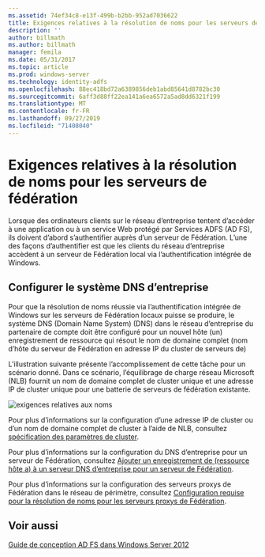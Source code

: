 ```yaml
---
ms.assetid: 74ef34c8-e13f-499b-b2bb-952ad7036622
title: Exigences relatives à la résolution de noms pour les serveurs de fédération
description: ''
author: billmath
ms.author: billmath
manager: femila
ms.date: 05/31/2017
ms.topic: article
ms.prod: windows-server
ms.technology: identity-adfs
ms.openlocfilehash: 88ec418bd72a6389856deb1abd85641d8782bc30
ms.sourcegitcommit: 6aff3d88ff22ea141a6ea6572a5ad8dd6321f199
ms.translationtype: MT
ms.contentlocale: fr-FR
ms.lasthandoff: 09/27/2019
ms.locfileid: "71408040"
---
```

# <a name="name-resolution-requirements-for-federation-servers"></a>Exigences relatives à la résolution de noms pour les serveurs de fédération

Lorsque des ordinateurs clients sur le réseau d’entreprise tentent d’accéder à une application ou à un service Web protégé par Services ADFS \(AD FS\), ils doivent d’abord s’authentifier auprès d’un serveur de Fédération. L’une des façons d’authentifier est que les clients du réseau d’entreprise accèdent à un serveur de Fédération local via l’authentification intégrée de Windows.  
  
## <a name="configure-corporate-dns"></a>Configurer le système DNS d’entreprise  
Pour que la résolution de noms réussie via l’authentification intégrée de Windows sur les serveurs de Fédération locaux puisse se produire, le système DNS (Domain Name System) \(DNS\) dans le réseau d’entreprise du partenaire de compte doit être configuré pour un nouvel hôte \(un\) enregistrement de ressource qui résout le nom de domaine complet \(nom d’hôte du serveur de Fédération en adresse IP du cluster de serveurs de\)  
  
L’illustration suivante présente l’accomplissement de cette tâche pour un scénario donné. Dans ce scénario, l’équilibrage de charge réseau Microsoft \(NLB\) fournit un nom de domaine complet de cluster unique et une adresse IP de cluster unique pour une batterie de serveurs de fédération existante.  
  
![exigences relatives aux noms](media/adfs2_deploy_single_fs.gif)  
  
Pour plus d’informations sur la configuration d’une adresse IP de cluster ou d’un nom de domaine complet de cluster à l’aide de NLB, consultez [spécification des paramètres de cluster](https://go.microsoft.com/fwlink/?LinkId=75282).  
  
Pour plus d’informations sur la configuration du DNS d’entreprise pour un serveur de Fédération, consultez [Ajouter un enregistrement de &#40;ressource hôte a&#41; à un serveur DNS d’entreprise pour un serveur de Fédération](../../ad-fs/deployment/Add-a-Host--A--Resource-Record-to-Corporate-DNS-for-a-Federation-Server.md).  
  
Pour plus d’informations sur la configuration des serveurs proxys de Fédération dans le réseau de périmètre, consultez [Configuration requise pour la résolution de noms pour les serveurs proxys de Fédération](Name-Resolution-Requirements-for-Federation-Server-Proxies.md).  
  

## <a name="see-also"></a>Voir aussi
[Guide de conception AD FS dans Windows Server 2012](AD-FS-Design-Guide-in-Windows-Server-2012.md)
